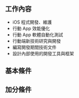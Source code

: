 ## 工作內容

* iOS 程式開發、維護
* 行動 App 效能優化
* 行動 App 軟體自動化測試
* 行動端新技術研究與開發
* 編寫開發期間技術文件
* 設計內部使用的開發工具與框架

## 基本條件

## 加分條件
